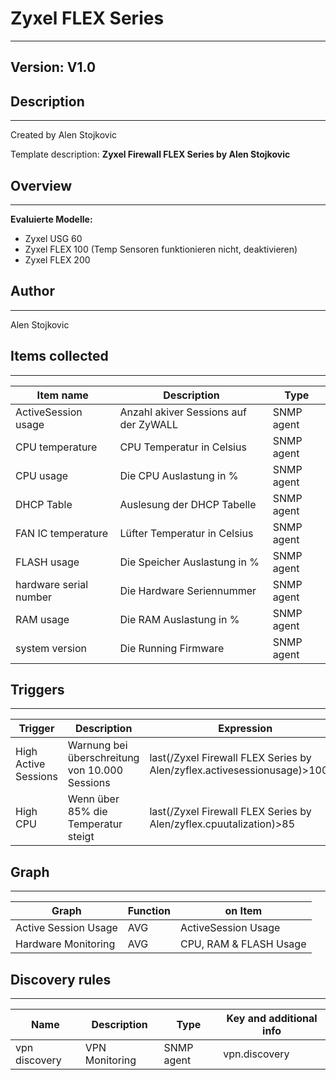 # Zyxel FLEX Series
---

## Version: **V1.0**

## Description

---

Created by Alen Stojkovic

Template description: **Zyxel Firewall FLEX Series by Alen Stojkovic**

## Overview

---

**Evaluierte Modelle:**

- Zyxel USG 60
- Zyxel FLEX 100 (Temp Sensoren funktionieren nicht, deaktivieren)
- Zyxel FLEX 200

## Author

---

Alen Stojkovic

## Items collected

---

| Item name | Description | Type |
| --- | --- | --- |
| ActiveSession usage | Anzahl akiver Sessions auf der ZyWALL | SNMP agent |
| CPU temperature | CPU Temperatur in Celsius | SNMP agent |
| CPU usage | Die CPU Auslastung in % | SNMP agent |
| DHCP Table | Auslesung der DHCP Tabelle | SNMP agent |
| FAN IC temperature | Lüfter Temperatur in Celsius | SNMP agent |
| FLASH usage | Die Speicher Auslastung in % | SNMP agent |
| hardware serial number | Die Hardware Seriennummer | SNMP agent |
| RAM usage | Die RAM Auslastung in % | SNMP agent |
| system version | Die Running Firmware | SNMP agent |

## Triggers

---

| Trigger | Description | Expression | Severity |
| --- | --- | --- | --- |
| High Active Sessions | Warnung bei überschreitung von 10.000 Sessions | last(/Zyxel Firewall FLEX Series by Alen/zyflex.activesessionusage)>10000 | High |
| High CPU | Wenn über 85% die Temperatur steigt | last(/Zyxel Firewall FLEX Series by Alen/zyflex.cpuutalization)>85 | High |

## Graph

---

| Graph | Function | on Item |
| --- | --- | --- |
| Active Session Usage | AVG | ActiveSession Usage |
| Hardware Monitoring | AVG | CPU, RAM & FLASH Usage |

## Discovery rules

---

| Name | Description | Type | Key and additional info |
| --- | --- | --- | --- |
| vpn discovery | VPN Monitoring | SNMP agent | vpn.discovery |
